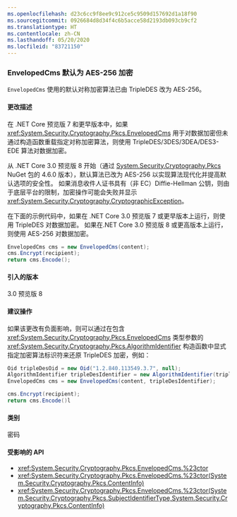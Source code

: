 ```yaml
---
ms.openlocfilehash: d23c6cc9f8ee9c912ce5c9509d157692d1a18f90
ms.sourcegitcommit: 0926684d8d34f4c6b5acce58d2193db093cb9cf2
ms.translationtype: HT
ms.contentlocale: zh-CN
ms.lasthandoff: 05/20/2020
ms.locfileid: "83721150"
---
```

### <a name="envelopedcms-defaults-to-aes-256-encryption"></a>EnvelopedCms 默认为 AES-256 加密

`EnvelopedCms` 使用的默认对称加密算法已由 TripleDES 改为 AES-256。

#### <a name="change-description"></a>更改描述

在 .NET Core 预览版 7 和更早版本中，如果 <xref:System.Security.Cryptography.Pkcs.EnvelopedCms> 用于对数据加密但未通过构造函数重载指定对称加密算法，则使用 TripleDES/3DES/3DEA/DES3-EDE 算法对数据加密。

从 .NET Core 3.0 预览版 8 开始（通过 [System.Security.Cryptography.Pkcs](https://www.nuget.org/packages/System.Security.Cryptography.Pkcs/) NuGet 包的 4.6.0 版本），默认算法已改为 AES-256 以实现算法现代化并提高默认选项的安全性。 如果消息收件人证书具有（非 EC）Diffie-Hellman 公钥，则由于底层平台的限制，加密操作可能会失败并显示 <xref:System.Security.Cryptography.CryptographicException>。

在下面的示例代码中，如果在 .NET Core 3.0 预览版 7 或更早版本上运行，则使用 TripleDES 对数据加密。 如果在.NET Core 3.0 预览版 8 或更高版本上运行，则使用 AES-256 对数据加密。

```csharp
EnvelopedCms cms = new EnvelopedCms(content);
cms.Encrypt(recipient);
return cms.Encode();
```

#### <a name="version-introduced"></a>引入的版本

3.0 预览版 8

#### <a name="recommended-action"></a>建议操作

如果该更改有负面影响，则可以通过在包含 <xref:System.Security.Cryptography.Pkcs.EnvelopedCms> 类型参数的 <xref:System.Security.Cryptography.Pkcs.AlgorithmIdentifier> 构造函数中显式指定加密算法标识符来还原 TripleDES 加密，例如：

```csharp
Oid tripleDesOid = new Oid("1.2.840.113549.3.7", null);
AlgorithmIdentifier tripleDesIdentifier = new AlgorithmIdentifier(tripleDesOid);
EnvelopedCms cms = new EnvelopedCms(content, tripleDesIdentifier);

cms.Encrypt(recipient);
return cms.Encode()l
```

#### <a name="category"></a>类别

密码

#### <a name="affected-apis"></a>受影响的 API

- <xref:System.Security.Cryptography.Pkcs.EnvelopedCms.%23ctor>
- <xref:System.Security.Cryptography.Pkcs.EnvelopedCms.%23ctor(System.Security.Cryptography.Pkcs.ContentInfo)>
- <xref:System.Security.Cryptography.Pkcs.EnvelopedCms.%23ctor(System.Security.Cryptography.Pkcs.SubjectIdentifierType,System.Security.Cryptography.Pkcs.ContentInfo)>

<!--

#### Affected APIs

- `M:System.Security.Cryptography.Pkcs.EnvelopedCms.#ctor`
- `M:System.Security.Cryptography.Pkcs.EnvelopedCms.#ctor(System.Security.Cryptography.Pkcs.ContentInfo)`
- `M:System.Security.Cryptography.Pkcs.EnvelopedCms.%23ctor(System.Security.Cryptography.Pkcs.SubjectIdentifierType,System.Security.Cryptography.Pkcs.ContentInfo)`

-->
